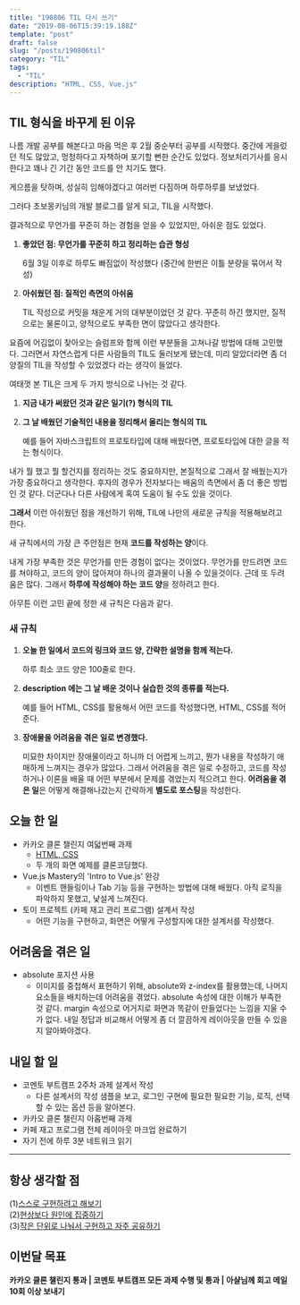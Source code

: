 ```yaml
---
title: "190806 TIL 다시 쓰기"
date: "2019-08-06T15:39:19.188Z"
template: "post"
draft: false
slug: "/posts/190806til"
category: "TIL"
tags:
  - "TIL"
description: "HTML, CSS, Vue.js"
---
```


## TIL 형식을 바꾸게 된 이유

나름 개발 공부를 해본다고 마음 먹은 후 2월 중순부터 공부를 시작했다. 중간에 게을렀던 적도 많았고, 멍청하다고 자책하며 포기할 뻔한 순간도 있었다. 정보처리기사를 응시한다고 꽤나 긴 기간 동안 코드를 안 치기도 했다.

게으름을 탓하며, 성실히 임해야겠다고 여러번 다짐하며 하루하루를 보냈었다. 

그러다 초보몽키님의 개발 블로그를 알게 되고, TIL을 시작했다.

결과적으로 무언가를 꾸준히 하는 경험을 얻을 수 있었지만, 아쉬운 점도 있었다.

1. **좋았던 점: 무언가를 꾸준히 하고 정리하는 습관 형성**

   6월 3일 이후로 하루도 빠짐없이 작성했다 (중간에 한번은 이틀 분량을 묶어서 작성)

2. **아쉬웠던 점: 질적인 측면의 아쉬움**

   TIL 작성으로 커밋을 채운게 거의 대부분이었던 것 같다. 꾸준히 하긴 했지만, 질적으로는 물론이고, 양적으로도 부족한 면이 많았다고 생각한다.

요즘에 어김없이 찾아오는 슬럼프와 함께 이런 부분들을 고쳐나갈 방법에 대해 고민했다. 그러면서 자연스럽게 다른 사람들의 TIL도 둘러보게 됐는데, 미리 알았더라면 좀 더 양질의 TIL을 작성할 수 있었겠다 라는 생각이 들었다.

여태껏 본 TIL은 크게 두 가지 방식으로 나뉘는 것 같다.

1. **지금 내가 써왔던 것과 같은 일기(?) 형식의 TIL**

2. **그 날 배웠던 기술적인 내용을 정리해서 올리는 형식의 TIL**

   예를 들어 자바스크립트의 프로토타입에 대해 배웠다면, 프로토타입에 대한 글을 적는 형식이다.

내가 뭘 했고 뭘 할건지를 정리하는 것도 중요하지만, 본질적으로 그래서 잘 배웠는지가 가장 중요하다고 생각한다. 후자의 경우가 전자보다는 배움의 측면에서 좀 더 좋은 방법인 것 같다. 더군다나 다른 사람에게 혹여 도움이 될 수도 있을 것이다.

**그래서** 이런 아쉬웠던 점을 개선하기 위해, TIL에 나만의 새로운 규칙을 적용해보려고 한다. 



새 규칙에서의 가장 큰 주안점은 현재 **코드를 작성하는 양**이다.

내게 가장 부족한 것은 무언가를 만든 경험이 없다는 것이었다. 무언가를 만드려면 코드를 쳐야하고, 코드의 양이 많아져야 하나의 결과물이 나올 수 있을것이다. 근데 또 두려움은 많다. 그래서 **하루에 작성해야 하는 코드 양**을 정하려고 한다. 

아무튼 이런 고민 끝에 정한 새 규칙은 다음과 같다.



### 새 규칙

1. **오늘 한 일에서 코드의 링크와 코드 양, 간략한 설명을 함께 적는다.**

   하루 최소 코드 양은 100줄로 한다.

2. **description 에는 그 날 배운 것이나 실습한 것의 종류를 적는다.**

   예를 들어 HTML, CSS를 활용해서 어떤 코드를 작성했다면, HTML, CSS를 적어준다.

3. **장애물을 어려움을 겪은 일로 변경했다.**

   미묘한 차이지만 장애물이라고 하니까 더 어렵게 느끼고, 뭔가 내용을 작성하기 애매하게 느껴지는 경우가 많았다. 그래서 어려움을 겪은 일로 수정하고, 코드를 작성하거나 이론을 배울 때 어떤 부분에서 문제를 겪었는지 적으려고 한다. **어려움을 겪은 일**은 어떻게 해결해나갔는지 간략하게 **별도로 포스팅**을 작성한다.



## 오늘 한 일

- 카카오 클론 챌린지 여덟번째 과제
  - [HTML, CSS](https://codesandbox.io/s/blueprint-cv3i0)
  - 두 개의 화면 예제를 클론코딩했다. 
- Vue.js Mastery의 'Intro to Vue.js' 완강
  - 이벤트 핸들링이나 Tab 기능 등을 구현하는 방법에 대해 배웠다. 아직 로직을 파악하지 못했고, 낯설게 느껴진다.
- 토이 프로젝트 (카페 재고 관리 프로그램) 설계서 작성
  - 어떤 기능을 구현하고, 화면은 어떻게 구성할지에 대한 설계서를 작성했다.

## 어려움을 겪은 일

- absolute 포지션 사용
  - 이미지를 중첩해서 표현하기 위해, absolute와 z-index를 활용했는데, 나머지 요소들을 배치하는데 어려움을 겪었다. absolute 속성에 대한 이해가 부족한 것 같다. margin 속성으로 어거지로 화면과 똑같이 만들었다는 느낌을 지울 수가 없다. 내일 정답과 비교해서 어떻게 좀 더 깔끔하게 레이아웃을 만들 수 있을지 알아봐야겠다.

## 내일 할 일

- 코멘토 부트캠프 2주차 과제 설계서 작성
  - 다른 설계서의 작성 샘플을 보고, 로그인 구현에 필요한 필요한 기능, 로직, 선택할 수 있는 옵션 등을 알아본다.
- 카카오 클론 챌린지 아홉번째 과제
- 카페 재고 프로그램 전체 레이아웃 마크업 완료하기
- 자기 전에 하루 3분 네트워크 읽기

---



## 항상 생각할 점

(1)<u>스스로 구현하려고 해보기</u> <br>(2)<u>현상보다 원인에 집중하기</u> <br>(3)<u>작은 단위로 나눠서 구현하고 자주 공유하기</u>



## 이번달 목표

**카카오 클론 챌린지 통과 | 코멘토 부트캠프 모든 과제 수행 및 통과 | 아샬님께 회고 메일 10회 이상 보내기**

